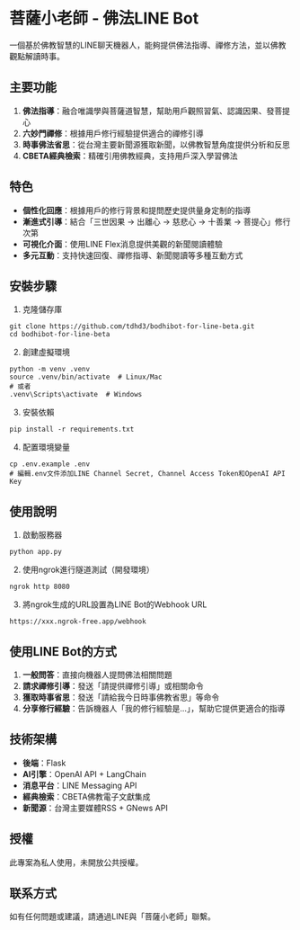 # 菩薩小老師 - 佛法LINE Bot

一個基於佛教智慧的LINE聊天機器人，能夠提供佛法指導、禪修方法，並以佛教觀點解讀時事。

## 主要功能

1. **佛法指導**：融合唯識學與菩薩道智慧，幫助用戶觀照習氣、認識因果、發菩提心
2. **六妙門禪修**：根據用戶修行經驗提供適合的禪修引導
3. **時事佛法省思**：從台灣主要新聞源獲取新聞，以佛教智慧角度提供分析和反思
4. **CBETA經典檢索**：精確引用佛教經典，支持用戶深入學習佛法

## 特色

- **個性化回應**：根據用戶的修行背景和提問歷史提供量身定制的指導
- **漸進式引導**：結合「三世因果 → 出離心 → 慈悲心 → 十善業 → 菩提心」修行次第
- **可視化介面**：使用LINE Flex消息提供美觀的新聞閱讀體驗
- **多元互動**：支持快速回復、禪修指導、新聞閱讀等多種互動方式

## 安裝步驟

1. 克隆儲存庫
```
git clone https://github.com/tdhd3/bodhibot-for-line-beta.git
cd bodhibot-for-line-beta
```

2. 創建虛擬環境
```
python -m venv .venv
source .venv/bin/activate  # Linux/Mac
# 或者
.venv\Scripts\activate  # Windows
```

3. 安裝依賴
```
pip install -r requirements.txt
```

4. 配置環境變量
```
cp .env.example .env
# 編輯.env文件添加LINE Channel Secret, Channel Access Token和OpenAI API Key
```

## 使用說明

1. 啟動服務器
```
python app.py
```

2. 使用ngrok進行隧道測試（開發環境）
```
ngrok http 8080
```

3. 將ngrok生成的URL設置為LINE Bot的Webhook URL
```
https://xxx.ngrok-free.app/webhook
```

## 使用LINE Bot的方式

1. **一般問答**：直接向機器人提問佛法相關問題
2. **請求禪修引導**：發送「請提供禪修引導」或相關命令
3. **獲取時事省思**：發送「請給我今日時事佛教省思」等命令
4. **分享修行經驗**：告訴機器人「我的修行經驗是...」，幫助它提供更適合的指導

## 技術架構

- **後端**：Flask
- **AI引擎**：OpenAI API + LangChain
- **消息平台**：LINE Messaging API
- **經典檢索**：CBETA佛教電子文獻集成
- **新聞源**：台灣主要媒體RSS + GNews API

## 授權

此專案為私人使用，未開放公共授權。

## 联系方式

如有任何問題或建議，請通過LINE與「菩薩小老師」聯繫。 